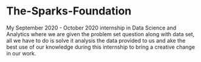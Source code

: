 # The-Sparks-Foundation
My September 2020 - October 2020 internship in Data Science and Analytics where we are given the problem set question along with data set, all we have to do is solve it analysis the data provided to us and ake the best use of our knowledge during this internship to bring a creative change in our work.

